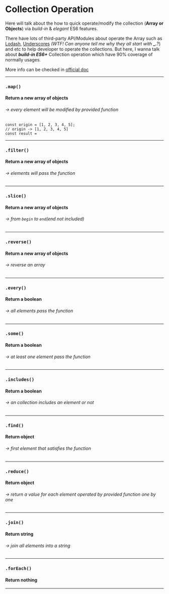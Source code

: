 # Collection Operation

Here will talk about the how to quick operate/modify the collection (__Array or Objects__) via _build-in_ & _elegant_ ES6 features. 

There have lots of third-party API/Modules about operate the Array such as [Lodash](https://lodash.com), [Underscores](http://underscorejs.org) _(WTF! Can anyone tell me why they all start with_ __\_.__?) and etc to help developer to operate the collections. But here, I  wanna talk about ___build-in ES6+___ Collection operation which have 90% coverage of normally usages. 

More info can be checked in [official doc](https://developer.mozilla.org/en-US/docs/Web/JavaScript/Reference/Global_Objects/Array)

---

### `.map()`
#### Return a new array of objects 
###### -> every element will be modified by provided function

```
const origin = [1, 2, 3, 4, 5];
// origin -> [1, 2, 3, 4, 5]
const result = 
```
---

### `.filter()`
#### Return a new array of objects 
###### -> elements will pass the function

---

### `.slice()`
#### Return a new array of objects 
###### -> from `begin` to `end`(end not included)

---

### `.reverse()`
#### Return a new array of objects
###### -> reverse an array

---

### `.every()`
#### Return a boolean 
###### -> all elements pass the function

---

### `.some()`
#### Return a boolean 
###### -> at least one element pass the function

---

### `.includes()`
#### Return a boolean 
###### -> an collection includes an element or not

---

### `.find()`
#### Return object 
###### -> first element that satisfies the function

---

### `.reduce()`
#### Return object 
###### -> return a value for each element operated by provided function one by one

---

### `.join()`
#### Return string
###### -> join all elements into a string

---

### `.forEach()`
#### Return nothing

---

















